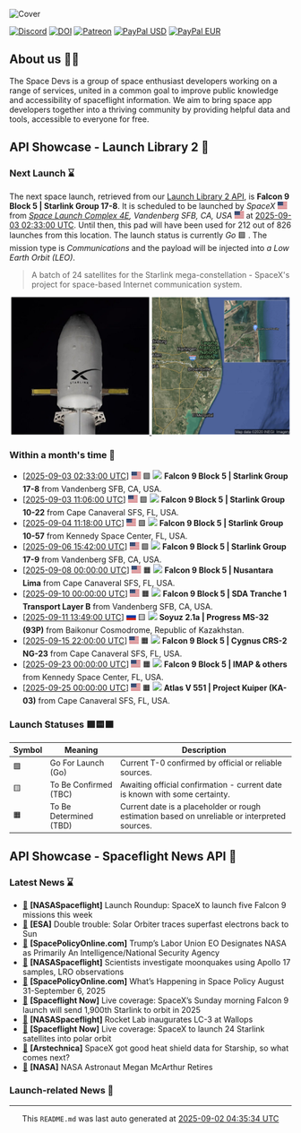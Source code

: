 ![Cover](https://raw.githubusercontent.com/TheSpaceDevs/Tutorials/main/assets/tsd_cover.png)


[![Discord](https://img.shields.io/badge/Discord-%237289DA.svg?style=for-the-badge&logo=discord&logoColor=white)](https://discord.gg/p7ntkNA)
[![DOI](https://img.shields.io/badge/DOI-10.5281/zenodo.15277896-blue.svg?style=for-the-badge)](https://doi.org/10.5281/zenodo.15277896)
[![Patreon](https://img.shields.io/badge/Patreon-F96854?style=for-the-badge&logo=patreon&logoColor=white)](https://www.patreon.com/TheSpaceDevs)
[![PayPal USD](https://img.shields.io/badge/PayPal-00457C?style=for-the-badge&logo=paypal&logoColor=white&label=USD)](https://www.paypal.com/donate/?hosted_button_id=UCPX4EL6E9JFA)
[![PayPal EUR](https://img.shields.io/badge/PayPal-00457C?style=for-the-badge&logo=paypal&logoColor=white&label=EUR)](https://www.paypal.com/donate/?hosted_button_id=5S7MGGWJJBHL6)

## About us 🧑‍🚀
The Space Devs is a group of space enthusiast developers working on a range of
services, united in a common goal to improve public knowledge and accessibility
of spaceflight information. We aim to bring space app developers together into a
thriving community by providing helpful data and tools, accessible to everyone
for free.

## API Showcase - Launch Library 2 🚀

### Next Launch ⌛
The next space launch, retrieved from our
<a href="https://thespacedevs.com/llapi">Launch Library 2 API</a>, is
**Falcon 9 Block 5 | Starlink Group 17-8**. It is scheduled to be launched by *SpaceX*
<img width="17" src="https://raw.githubusercontent.com/lipis/flag-icons/main/flags/4x3/us.svg" />
from *<a href="https://en.wikipedia.org/wiki/Vandenberg_Space_Launch_Complex_4#SLC-4E">Space Launch Complex 4E</a>, Vandenberg SFB, CA, USA*
<img width="17" src="https://raw.githubusercontent.com/lipis/flag-icons/main/flags/4x3/us.svg" />
at <a href="https://www.timeanddate.com/worldclock/fixedtime.html?iso=20250903T023300">2025-09-03 02:33:00 UTC</a>.  Until
then, this pad will have been used for 212
out of 826 launches from this location. The launch status is currently
*Go* 🟩 . The mission type is
*Communications* and the payload will be injected
into *a Low Earth Orbit
(LEO)*.
<br>
<blockquote>
  A batch of 24 satellites for the Starlink mega-constellation - SpaceX's project for space-based Internet communication system.
</blockquote>

<p float="left" align="center">
  <a href="https://en.wikipedia.org/wiki/Falcon_9" >
    <img alt="launch-image" width="49%" src="/profile/cache/launch_image.png" />
  </a>
  <a href="https://www.google.com/maps?q=34.632,-120.611" >
    <img alt="pad-location" width="49%" src="/profile/cache/new_pad_image.png"  />
  </a>
</p>

### Within a month's time 📅
- \[<a href="https://www.timeanddate.com/worldclock/fixedtime.html?iso=20250903T023300">2025-09-03 02:33:00 UTC</a>\]  <img width="17" src="https://raw.githubusercontent.com/lipis/flag-icons/main/flags/4x3/us.svg" /> 🟩  <a href="https://www.google.com/calendar/render?action=TEMPLATE&text=Falcon 9 Block 5 | Starlink Group 17-8&location=Vandenberg SFB, CA, USA&dates=20250903T023300Z%2F20250903T063300Z"><img border="0" width="15" src="https://upload.wikimedia.org/wikipedia/commons/a/a5/Google_Calendar_icon_%282020%29.svg"></a> **Falcon 9 Block 5 | Starlink Group 17-8** from Vandenberg SFB, CA, USA.
- \[<a href="https://www.timeanddate.com/worldclock/fixedtime.html?iso=20250903T110600">2025-09-03 11:06:00 UTC</a>\]  <img width="17" src="https://raw.githubusercontent.com/lipis/flag-icons/main/flags/4x3/us.svg" /> 🟩  <a href="https://www.google.com/calendar/render?action=TEMPLATE&text=Falcon 9 Block 5 | Starlink Group 10-22&location=Cape Canaveral SFS, FL, USA&dates=20250903T110600Z%2F20250903T150600Z"><img border="0" width="15" src="https://upload.wikimedia.org/wikipedia/commons/a/a5/Google_Calendar_icon_%282020%29.svg"></a> **Falcon 9 Block 5 | Starlink Group 10-22** from Cape Canaveral SFS, FL, USA.
- \[<a href="https://www.timeanddate.com/worldclock/fixedtime.html?iso=20250904T111800">2025-09-04 11:18:00 UTC</a>\]  <img width="17" src="https://raw.githubusercontent.com/lipis/flag-icons/main/flags/4x3/us.svg" /> 🟩  <a href="https://www.google.com/calendar/render?action=TEMPLATE&text=Falcon 9 Block 5 | Starlink Group 10-57&location=Kennedy Space Center, FL, USA&dates=20250904T111800Z%2F20250904T151800Z"><img border="0" width="15" src="https://upload.wikimedia.org/wikipedia/commons/a/a5/Google_Calendar_icon_%282020%29.svg"></a> **Falcon 9 Block 5 | Starlink Group 10-57** from Kennedy Space Center, FL, USA.
- \[<a href="https://www.timeanddate.com/worldclock/fixedtime.html?iso=20250906T154200">2025-09-06 15:42:00 UTC</a>\]  <img width="17" src="https://raw.githubusercontent.com/lipis/flag-icons/main/flags/4x3/us.svg" /> 🟩  <a href="https://www.google.com/calendar/render?action=TEMPLATE&text=Falcon 9 Block 5 | Starlink Group 17-9&location=Vandenberg SFB, CA, USA&dates=20250906T154200Z%2F20250906T194200Z"><img border="0" width="15" src="https://upload.wikimedia.org/wikipedia/commons/a/a5/Google_Calendar_icon_%282020%29.svg"></a> **Falcon 9 Block 5 | Starlink Group 17-9** from Vandenberg SFB, CA, USA.
- \[<a href="https://www.timeanddate.com/worldclock/fixedtime.html?iso=20250908T000000">2025-09-08 00:00:00 UTC</a>\]  <img width="17" src="https://raw.githubusercontent.com/lipis/flag-icons/main/flags/4x3/us.svg" /> 🟧  <a href="https://www.google.com/calendar/render?action=TEMPLATE&text=Falcon 9 Block 5 | Nusantara Lima&location=Cape Canaveral SFS, FL, USA&dates=20250908T000000Z%2F20250908T000000Z"><img border="0" width="15" src="https://upload.wikimedia.org/wikipedia/commons/a/a5/Google_Calendar_icon_%282020%29.svg"></a> **Falcon 9 Block 5 | Nusantara Lima** from Cape Canaveral SFS, FL, USA.
- \[<a href="https://www.timeanddate.com/worldclock/fixedtime.html?iso=20250910T000000">2025-09-10 00:00:00 UTC</a>\]  <img width="17" src="https://raw.githubusercontent.com/lipis/flag-icons/main/flags/4x3/us.svg" /> 🟧  <a href="https://www.google.com/calendar/render?action=TEMPLATE&text=Falcon 9 Block 5 | SDA Tranche 1 Transport Layer B&location=Vandenberg SFB, CA, USA&dates=20250910T000000Z%2F20250910T000000Z"><img border="0" width="15" src="https://upload.wikimedia.org/wikipedia/commons/a/a5/Google_Calendar_icon_%282020%29.svg"></a> **Falcon 9 Block 5 | SDA Tranche 1 Transport Layer B** from Vandenberg SFB, CA, USA.
- \[<a href="https://www.timeanddate.com/worldclock/fixedtime.html?iso=20250911T134900">2025-09-11 13:49:00 UTC</a>\]  <img width="17" src="https://raw.githubusercontent.com/lipis/flag-icons/main/flags/4x3/ru.svg" /> 🟨  <a href="https://www.google.com/calendar/render?action=TEMPLATE&text=Soyuz 2.1a | Progress MS-32 (93P)&location=Baikonur Cosmodrome, Republic of Kazakhstan&dates=20250911T134900Z%2F20250911T134900Z"><img border="0" width="15" src="https://upload.wikimedia.org/wikipedia/commons/a/a5/Google_Calendar_icon_%282020%29.svg"></a> **Soyuz 2.1a | Progress MS-32 (93P)** from Baikonur Cosmodrome, Republic of Kazakhstan.
- \[<a href="https://www.timeanddate.com/worldclock/fixedtime.html?iso=20250915T220000">2025-09-15 22:00:00 UTC</a>\]  <img width="17" src="https://raw.githubusercontent.com/lipis/flag-icons/main/flags/4x3/us.svg" /> 🟧  <a href="https://www.google.com/calendar/render?action=TEMPLATE&text=Falcon 9 Block 5 | Cygnus CRS-2 NG-23&location=Cape Canaveral SFS, FL, USA&dates=20250915T220000Z%2F20250915T220000Z"><img border="0" width="15" src="https://upload.wikimedia.org/wikipedia/commons/a/a5/Google_Calendar_icon_%282020%29.svg"></a> **Falcon 9 Block 5 | Cygnus CRS-2 NG-23** from Cape Canaveral SFS, FL, USA.
- \[<a href="https://www.timeanddate.com/worldclock/fixedtime.html?iso=20250923T000000">2025-09-23 00:00:00 UTC</a>\]  <img width="17" src="https://raw.githubusercontent.com/lipis/flag-icons/main/flags/4x3/us.svg" /> 🟧  <a href="https://www.google.com/calendar/render?action=TEMPLATE&text=Falcon 9 Block 5 | IMAP &amp; others&location=Kennedy Space Center, FL, USA&dates=20250923T000000Z%2F20250923T000000Z"><img border="0" width="15" src="https://upload.wikimedia.org/wikipedia/commons/a/a5/Google_Calendar_icon_%282020%29.svg"></a> **Falcon 9 Block 5 | IMAP & others** from Kennedy Space Center, FL, USA.
- \[<a href="https://www.timeanddate.com/worldclock/fixedtime.html?iso=20250925T000000">2025-09-25 00:00:00 UTC</a>\]  <img width="17" src="https://raw.githubusercontent.com/lipis/flag-icons/main/flags/4x3/us.svg" /> 🟧  <a href="https://www.google.com/calendar/render?action=TEMPLATE&text=Atlas V 551 | Project Kuiper (KA-03)&location=Cape Canaveral SFS, FL, USA&dates=20250925T000000Z%2F20250925T000000Z"><img border="0" width="15" src="https://upload.wikimedia.org/wikipedia/commons/a/a5/Google_Calendar_icon_%282020%29.svg"></a> **Atlas V 551 | Project Kuiper (KA-03)** from Cape Canaveral SFS, FL, USA.


### Launch Statuses 🟩🟨🟧
<p align="center">
    <table class="tg">
    <thead>
      <tr>
        <th class="tg-0pky">Symbol</th>
        <th class="tg-0pky">Meaning</th>
        <th class="tg-0pky">Description</th>
      </tr>
    </thead>
    <tbody>
      <tr>
        <td class="tg-0pky">🟩</td>
        <td class="tg-0pky">Go For Launch (Go)</td>
        <td class="tg-0pky">Current T-0 confirmed by official or reliable sources.</td>
      </tr>
      <tr>
        <td class="tg-0pky">🟨</td>
        <td class="tg-0pky">To Be Confirmed (TBC)</td>
        <td class="tg-0pky">Awaiting official confirmation - current date is known with some certainty.</td>
      </tr>
      <tr>
        <td class="tg-0pky">🟧</td>
        <td class="tg-0pky">To Be Determined (TBD)</td>
        <td class="tg-0pky">Current date is a placeholder or rough estimation based on unreliable or interpreted sources.</td>
      </tr>
    </tbody>
    </table>
</p>

## API Showcase - Spaceflight News API 📰

### Latest News ⌛
- <a href="https://www.nasaspaceflight.com/2025/09/launch-roundup-090125/" >🔗</a> **[NASASpaceflight]** Launch Roundup: SpaceX to launch five Falcon 9 missions this week
- <a href="https://www.esa.int/Science_Exploration/Space_Science/Solar_Orbiter/Double_trouble_Solar_Orbiter_traces_superfast_electrons_back_to_Sun" >🔗</a> **[ESA]** Double trouble: Solar Orbiter traces superfast electrons back to Sun
- <a href="https://spacepolicyonline.com/news/trumps-labor-union-eo-designates-nasa-as-primarily-intelligence-national-security-agency/" >🔗</a> **[SpacePolicyOnline.com]** Trump’s Labor Union EO Designates NASA as Primarily An Intelligence/National Security Agency
- <a href="https://www.nasaspaceflight.com/2025/08/moonquakes-a17-lro/" >🔗</a> **[NASASpaceflight]** Scientists investigate moonquakes using Apollo 17 samples, LRO observations
- <a href="https://spacepolicyonline.com/news/whats-happening-in-space-policy-august-31-september-6-2025/" >🔗</a> **[SpacePolicyOnline.com]** What’s Happening in Space Policy August 31-September 6, 2025
- <a href="https://spaceflightnow.com/2025/08/30/live-coverage-spacexs-sunday-morning-falcon-9-launch-will-send-1900th-starlink-to-orbit-in-2025/" >🔗</a> **[Spaceflight Now]** Live coverage: SpaceX’s Sunday morning Falcon 9 launch will send 1,900th Starlink to orbit in 2025
- <a href="https://www.nasaspaceflight.com/2025/08/rocket-lab-inaugurates-lc-3-wallops/" >🔗</a> **[NASASpaceflight]** Rocket Lab inaugurates LC-3 at Wallops
- <a href="https://spaceflightnow.com/2025/08/29/live-coverage-spacex-to-launch-24-starlink-satellites-into-polar-orbit/" >🔗</a> **[Spaceflight Now]** Live coverage: SpaceX to launch 24 Starlink satellites into polar orbit
- <a href="https://arstechnica.com/space/2025/08/spacex-got-good-heat-shield-data-for-starship-so-what-comes-next/" >🔗</a> **[Arstechnica]** SpaceX got good heat shield data for Starship, so what comes next?
- <a href="https://www.nasa.gov/news-release/nasa-astronaut-megan-mcarthur-retires/" >🔗</a> **[NASA]** NASA Astronaut Megan McArthur Retires


### Launch-related News 🚀



<hr>
  <div align="center">
  This <code>README.md</code> was last auto generated at <a href="https://www.timeanddate.com/worldclock/fixedtime.html?iso=20250902T043534">2025-09-02 04:35:34 UTC</a>
  <br>
  <!-- <a href="https://medium.com/@g.h.garrett" target="_blank">Learn to add space launches to your profile here!</a> -->
</div>